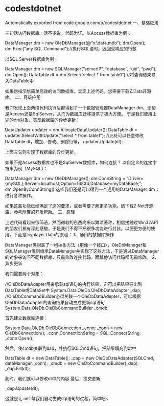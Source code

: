 # codestdotnet
Automatically exported from code.google.com/p/codestdotnet
一、基础应用

三句话访问数据库。话不多说，代码为证。以Access数据库为例：

DataManager dm = new OleDbManager(@”x:\data.mdb”);
dm.Open();
dm.Exec(”any SQL Command”);//执行SQL语句，返回受响应的行数 

以SQL Server数据库为例：

DataManager dm = new SQLManager(”serverIP”, “database”, “uid”, “pwd”);
dm.Open();
DataTable dt = dm.Select(”select * from table1″);//将查询结果导入DataTable中 

如果您指示想简单高效的访问数据库，实现上述代码，您需要下载Z.Data开源库。
二、高级应用

我们发现上面两段代码执行后都得到了一个数据管理器DataManager dm，无论是Access还是SqlServer，从而为数据库迁移提供了极大方便。 于是我们使用上述的dm对象，实现数据库的异步更新：

DataUpdater updater = dm.AllocateDataUpdater();
DataTable dt = updater.SelectWithUpdate(”select * from table1″);
//此处可以任意修改DataTable dt，增加、修改、删除行等。
updater.Update(dt); 

上面三句则实现了数据库的异步更新。

如果不是Access数据库也不是SqlServer数据库，如何连接？ 以自定义的连接字符串为例（MySQL）：

DataManager dm = new OleDbManager();
dm.ConnString = “Driver={mySQL};Server=localhost;Option=16834;Database=myDataBase;”;
dm.OpenByConnString()
这样我们还是可以得到一个通用的DataManager dm；进行各种操作。 

如果这些功能已经满足了您的要求，或者需要了解更多功能，请下载Z.Net开源库，参考附带的开发帮助。
三、原理

上述代码看起来很简洁，然而微软的东西向来以繁琐著称，相信接触过Win32API的朋友们都有深刻感触，于是我们不得不把很多功能进行封装，以便更方便的使用。下面是Icyplayer.Data的原理：
1、通用的数据库操作

DataManager类封装了一组抽象方法（更像一个接口），OleDbManager和SQLManager类则继承DataManager并实现了这些方法，于是通过DataManager的对象来访问不同数据库，只需修改连接代码，而其他访问代码都无需修改。
2、异步更新

我们需要两个对象：

//OleDbDataAdapter用来承载sql语句的执行结果，它可以把结果导出到DataTable或DataSet中
System.Data.OleDb.OleDbDataAdapter _dap;
//OleDbCommandBuilder必须关联一个OleDbDataAdapter，可以根据OleDbDataAdapter的查询结果自动生成更新sql语句
System.Data.OleDb.OleDbCommandBuilder _cmdb;

首先建立数据库连接：

System.Data.OleDb.OleDbConnection _conn;
_conn = new OleDbConnection();
_conn.ConnectionString = SQL_ConnectString;
_conn.Open();

然后，使cmdb关联到dap，并执行SQLCmd语句，把结果填充到dt中

DataTable dt = new DataTable();
_dap = new OleDbDataAdapter(SQLCmd, dataManager._conn);
_cmdb = new OleDbCommandBuilder(_dap);
_dap.Fill(dt);

此时，我们就可以修改dt中的内容 最后，提交更新

_dap.Update(dt); 

这就是让.net 帮我们自动生成sql语句的过程，简单吧~ 
